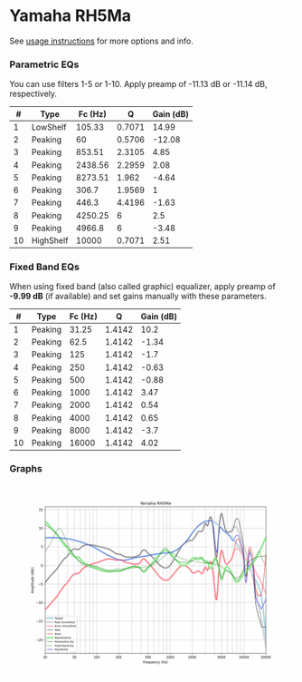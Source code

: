 # Yamaha RH5Ma
See [usage instructions](https://github.com/jaakkopasanen/AutoEq#usage) for more options and info.

### Parametric EQs
You can use filters 1-5 or 1-10. Apply preamp of -11.13 dB or -11.14 dB, respectively.

|   # | Type      |   Fc (Hz) |      Q |   Gain (dB) |
|-----|-----------|-----------|--------|-------------|
|   1 | LowShelf  |    105.33 | 0.7071 |       14.99 |
|   2 | Peaking   |     60    | 0.5706 |      -12.08 |
|   3 | Peaking   |    853.51 | 2.3105 |        4.85 |
|   4 | Peaking   |   2438.56 | 2.2959 |        2.08 |
|   5 | Peaking   |   8273.51 | 1.962  |       -4.64 |
|   6 | Peaking   |    306.7  | 1.9569 |        1    |
|   7 | Peaking   |    446.3  | 4.4196 |       -1.63 |
|   8 | Peaking   |   4250.25 | 6      |        2.5  |
|   9 | Peaking   |   4966.8  | 6      |       -3.48 |
|  10 | HighShelf |  10000    | 0.7071 |        2.51 |

### Fixed Band EQs
When using fixed band (also called graphic) equalizer, apply preamp of **-9.99 dB** (if available) and set gains manually with these parameters.

|   # | Type    |   Fc (Hz) |      Q |   Gain (dB) |
|-----|---------|-----------|--------|-------------|
|   1 | Peaking |     31.25 | 1.4142 |       10.2  |
|   2 | Peaking |     62.5  | 1.4142 |       -1.34 |
|   3 | Peaking |    125    | 1.4142 |       -1.7  |
|   4 | Peaking |    250    | 1.4142 |       -0.63 |
|   5 | Peaking |    500    | 1.4142 |       -0.88 |
|   6 | Peaking |   1000    | 1.4142 |        3.47 |
|   7 | Peaking |   2000    | 1.4142 |        0.54 |
|   8 | Peaking |   4000    | 1.4142 |        0.65 |
|   9 | Peaking |   8000    | 1.4142 |       -3.7  |
|  10 | Peaking |  16000    | 1.4142 |        4.02 |

### Graphs
![](./Yamaha%20RH5Ma.png)
